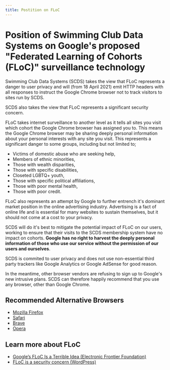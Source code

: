 ```yaml
---
title: Postition on FLoC
---
```


# Position of Swimming Club Data Systems on Google's proposed "Federated Learning of Cohorts (FLoC)" surveillance technology

Swimming Club Data Systems (SCDS) takes the view that FLoC represents a danger to user privacy and will (from 18 April 2021) emit HTTP headers with all responses to instruct the Google Chrome browser not to track visitors to sites run by SCDS.

SCDS also takes the view that FLoC represents a significant security concern.

FLoC takes internet surveillance to another level as it tells all sites you visit which cohort the Google Chrome browser has assigned you to. This means the Google Chrome browser may be sharing deeply personal information about your personal interests with any site you visit. This represents a significant danger to some groups, including but not limited to;

* Victims of domestic abuse who are seeking help,
* Members of ethnic minorities,
* Those with wealth disparities,
* Those with specific disabilities,
* Closeted LGBTQ+ youth,
* Those with specific political affiliations,
* Those with poor mental health,
* Those with poor credit.

FLoC also represents an attempt by Google to further entrench it's dominant market position in the online advertising industry. Advertising is a fact of online life and is essential for many websites to sustain themselves, but it should not come at a cost to your privacy.

SCDS will do it's best to mitigate the potential impact of FLoC on our users, working to ensure that their visits to the SCDS membership system have no impact on cohorts. **Google has no right to harvest the deeply personal information of those who use our service without the permission of our users and ourselves**.

SCDS is commited to user privacy and does not use non-essential third party trackers like Google Analytics or Google AdSense for good reason.

In the meantime, other browser vendors are refusing to sign up to Google's new intrusive plans. SCDS can therefore happily recommend that you use any browser, other than Google Chrome.

## Recommended Alternative Browsers

* [Mozilla Firefox](https://www.mozilla.org/en-GB/firefox/new/)
* [Safari](https://www.apple.com/uk/safari/)
* [Brave](https://brave.com/)
* [Opera](https://www.opera.com/)

## Learn more about FLoC

* [Google’s FLoC Is a Terrible Idea (Electronic Frontier Foundation)](https://www.eff.org/deeplinks/2021/03/googles-floc-terrible-idea)
* [FLoC is a security concern (WordPress)](https://make.wordpress.org/core/2021/04/18/proposal-treat-floc-as-a-security-concern/)